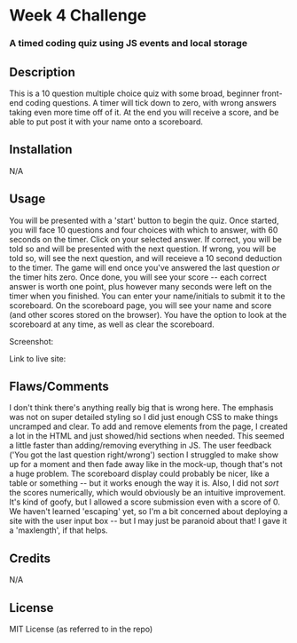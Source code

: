 # Week 4 Challenge
### A timed coding quiz using JS events and local storage


## Description
This is a 10 question multiple choice quiz with some broad, beginner front-end coding questions. A timer will tick down to zero, with wrong answers taking even more time off of it. At the end you will receive a score, and be able to put post it with your name onto a scoreboard.

## Installation

N/A

## Usage
You will be presented with a 'start' button to begin the quiz. Once started, you will face 10 questions and four choices with which to answer, with 60 seconds on the timer. Click on your selected answer. If correct, you will be told so and will be presented with the next question. If wrong, you will be told so, will see the next question, and will receieve a 10 second deduction to the timer. The game will end once you've answered the last question _or_ the timer hits zero. Once done, you will see your score -- each correct answer is worth one point, plus however many seconds were left on the timer when you finished. You can enter your name/initials to submit it to the scoreboard. On the scoreboard page, you will see your name and score (and other scores stored on the browser). You have the option to look at the scoreboard at any time, as well as clear the scoreboard.

Screenshot: 

Link to live site: 


## Flaws/Comments
I don't think there's anything really big that is wrong here. The emphasis was not on super detailed styling so I did just enough CSS to make things uncramped and clear. To add and remove elements from the page, I created a lot in the HTML and just showed/hid sections when needed. This seemed a little faster than adding/removing everything in JS. The user feedback ('You got the last question right/wrong') section I struggled to make show up for a moment and then fade away like in the mock-up, though that's not a huge problem. The scoreboard display could probably be nicer, like a table or something -- but it works enough the way it is. Also, I did not _sort_ the scores numerically, which would obviously be an intuitive improvement. It's kind of goofy, but I allowed a score submission even with a score of 0.
 We haven't learned 'escaping' yet, so I'm a bit concerned about deploying a site with the user input box -- but I may just be paranoid about that! I gave it a 'maxlength', if that helps.

## Credits

N/A

## License

MIT License (as referred to in the repo)
